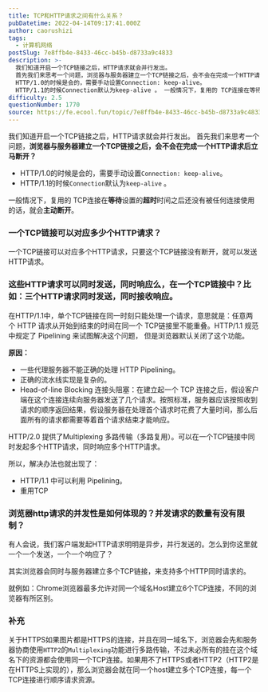 ```yaml
---
title: TCP和HTTP请求之间有什么关系？
pubDatetime: 2022-04-14T09:17:41.000Z
author: caorushizi
tags:
  - 计算机网络
postSlug: 7e8ffb4e-8433-46cc-b45b-d8733a9c4833
description: >-
  我们知道开启一个TCP链接之后，HTTP请求就会并行发出。
  首先我们来思考一个问题，浏览器与服务器建立一个TCP链接之后，会不会在完成一个HTTP请求后立马断开？
  HTTP/1.0的时候是会的，需要手动设置Connection: keep-alive。
  HTTP/1.1的时候Connection默认为keep-alive 。 一般情况下，复用的 TCP连接在等待设置的超时时间之后还没有被任何连接使
difficulty: 2.5
questionNumber: 1770
source: https://fe.ecool.fun/topic/7e8ffb4e-8433-46cc-b45b-d8733a9c4833
---
```


我们知道开启一个TCP链接之后，HTTP请求就会并行发出。
首先我们来思考一个问题，**浏览器与服务器建立一个TCP链接之后，会不会在完成一个HTTP请求后立马断开？**  

*   HTTP/1.0的时候是会的，需要手动设置`Connection: keep-alive`。
*   HTTP/1.1的时候`Connection`默认为`keep-alive` 。

一般情况下，复用的 TCP连接在**等待**设置的**超时**时间之后还没有被任何连接使用的话，就会**主动断开**。

### 一个TCP链接可以对应多少个HTTP请求？

一个TCP链接可以对应多个HTTP请求，只要这个TCP链接没有断开，就可以发送HTTP请求。

### 这些HTTP请求可以同时发送，同时响应么，在一个TCP链接中？比如：三个HTTP请求同时发送，同时接收响应。

在HTTP/1.1中，单个TCP链接在同一时刻只能处理一个请求，意思就是：任意两个 HTTP 请求从开始到结束的时间在同一个 TCP链接里不能重叠。HTTP/1.1 规范中规定了 Pipelining 来试图解决这个问题， 但是浏览器默认关闭了这个功能。

**原因：**

* 一些代理服务器不能正确的处理 HTTP Pipelining。      
* 正确的流水线实现是复杂的。      
* Head-of-line Blocking 连接头阻塞：在建立起一个 TCP 连接之后，假设客户端在这个连接连续向服务器发送了几个请求。按照标准，服务器应该按照收到请求的顺序返回结果，假设服务器在处理首个请求时花费了大量时间，那么后面所有的请求都需要等着首个请求结束才能响应。

HTTP/2.0 提供了Multiplexing 多路传输（多路复用）。可以在一个TCP链接中同时发起多个HTTP请求，同时响应多个HTTP请求。

所以，解决办法也就出现了：

*   HTTP/1.1 中可以利用 Pipelining。
*   重用TCP

### 浏览器http请求的并发性是如何体现的？并发请求的数量有没有限制？

有人会说，我们客户端发起HTTP请求明明是异步，并行发送的。怎么到你这里就一个一个发送，一个一个响应了？

其实浏览器会同时与服务器建立多个TCP链接，来支持多个HTTP同时请求的。

就例如：Chrome浏览器最多允许对同一个域名Host建立6个TCP连接，不同的浏览器有所区别。

### 补充

关于HTTPS如果图片都是HTTPS的连接，并且在同一域名下，浏览器会先和服务器协商使用`HTTP2`的`Multiplexing`功能进行多路传输，不过未必所有的挂在这个域名下的资源都会使用同一个TCP连接。如果用不了HTTPS或者HTTP2（HTTP2是在HTTPS上实现的），那么浏览器会就在同一个host建立多个TCP连接，每一个TCP连接进行顺序请求资源。

